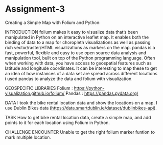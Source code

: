 # Assignment-3
Creating a Simple Map with Folium and Python


INTRODUCTION
folium makes it easy to visualize data that’s been manipulated in Python on an interactive leaflet map. It enables both the binding of data to a map for choropleth visualizations as well as passing rich vector/raster/HTML visualizations as markers on the map.
pandas is a fast, powerful, flexible and easy to use open source data analysis and manipulation tool,
built on top of the Python programming language.
Often when working with data, you have access to geospatial features such as latitude and longitude coordinates. It can be interesting to map these to get an idea of how instances of a data set are spread across different locations.
i used pandas to analyze the data and folium with visualization.

GEOSPECIFIC LIBRARIES
Folium : https://python-visualization.github.io/folium/
Pandas : https://pandas.pydata.org/

DATA
 I took the bike rental location data and show the locations on a map. I use Dublin Bikes data (https://data.smartdublin.ie/dataset/dublinbikes-api).


TASK
 How to get bike rental location data, create a simple map, and add points to it for each location using Folium in Python.

CHALLENGE ENCOUNTER
 Unable to get the right folium marker funtion to mark multiple location.
 
 
